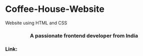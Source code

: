 # Coffee-House-Website
Website using HTML and CSS
<h3 align="center">A passionate frontend developer from India</h3>

<h3 align="left">Link: </h3>
<p align="left">
</p>

